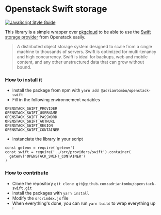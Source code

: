 # Openstack Swift storage
[![JavaScript Style Guide](https://img.shields.io/badge/code_style-standard-brightgreen.svg)](https://standardjs.com)

This library is a simple wrapper over [pkgcloud](https://github.com/pkgcloud/pkgcloud) to be able to use the [Swift storage provider](https://docs.openstack.org/swift/latest/) from Openstack easily.

> A distributed object storage system designed to scale from a single machine to thousands of servers. Swift is optimized for multi-tenancy and high concurrency. Swift is ideal for backups, web and mobile content, and any other unstructured data that can grow without bound.

### How to install it

* Install the package from npm with `yarn add @adriantombu/openstack-swift`
* Fill in the following environnement variables

```
OPENSTACK_SWIFT_PROVIDER
OPENSTACK_SWIFT_USERNAME
OPENSTACK_SWIFT_PASSWORD
OPENSTACK_SWIFT_AUTHURL
OPENSTACK_SWIFT_REGION
OPENSTACK_SWIFT_CONTAINER
```

* Instanciate the library in your script

```
const getenv = require('getenv')
const swift = require('../src/providers/swift').container(
  getenv('OPENSTACK_SWIFT_CONTAINER')
)
```

### How to contribute

* Clone the repository `git clone git@github.com:adriantombu/openstack-swift.git`
* Install the packages with `yarn install`
* Modify the `src/index.js` file
* When everything's done, you can run `yarn build` to wrap everything up !
